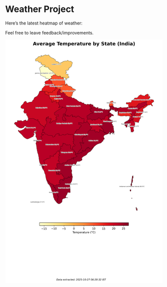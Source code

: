 # Weather Project

Here’s the latest heatmap of weather:

Feel free to leave feedback/improvements.

![India Heatmap](docs/assets/india_heatmap.png?v=FEC1DA)
